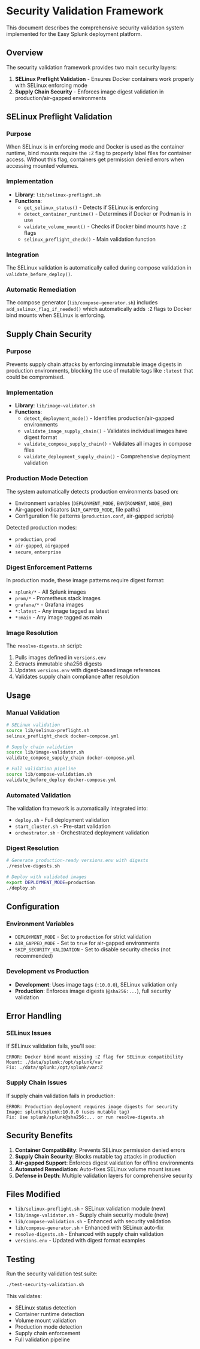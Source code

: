 # Security Validation Framework

This document describes the comprehensive security validation system implemented for the Easy Splunk deployment platform.

## Overview

The security validation framework provides two main security layers:

1. **SELinux Preflight Validation** - Ensures Docker containers work properly with SELinux enforcing mode
2. **Supply Chain Security** - Enforces image digest validation in production/air-gapped environments

## SELinux Preflight Validation

### Purpose
When SELinux is in enforcing mode and Docker is used as the container runtime, bind mounts require the `:Z` flag to properly label files for container access. Without this flag, containers get permission denied errors when accessing mounted volumes.

### Implementation
- **Library**: `lib/selinux-preflight.sh`
- **Functions**:
  - `get_selinux_status()` - Detects if SELinux is enforcing
  - `detect_container_runtime()` - Determines if Docker or Podman is in use
  - `validate_volume_mount()` - Checks if Docker bind mounts have `:Z` flags
  - `selinux_preflight_check()` - Main validation function

### Integration
The SELinux validation is automatically called during compose validation in `validate_before_deploy()`.

### Automatic Remediation
The compose generator (`lib/compose-generator.sh`) includes `add_selinux_flag_if_needed()` which automatically adds `:Z` flags to Docker bind mounts when SELinux is enforcing.

## Supply Chain Security

### Purpose
Prevents supply chain attacks by enforcing immutable image digests in production environments, blocking the use of mutable tags like `:latest` that could be compromised.

### Implementation
- **Library**: `lib/image-validator.sh`
- **Functions**:
  - `detect_deployment_mode()` - Identifies production/air-gapped environments
  - `validate_image_supply_chain()` - Validates individual images have digest format
  - `validate_compose_supply_chain()` - Validates all images in compose files
  - `validate_deployment_supply_chain()` - Comprehensive deployment validation

### Production Mode Detection
The system automatically detects production environments based on:
- Environment variables (`DEPLOYMENT_MODE`, `ENVIRONMENT`, `NODE_ENV`)
- Air-gapped indicators (`AIR_GAPPED_MODE`, file paths)
- Configuration file patterns (`production.conf`, air-gapped scripts)

Detected production modes:
- `production`, `prod`
- `air-gapped`, `airgapped`
- `secure`, `enterprise`

### Digest Enforcement Patterns
In production mode, these image patterns require digest format:
- `splunk/*` - All Splunk images
- `prom/*` - Prometheus stack images  
- `grafana/*` - Grafana images
- `*:latest` - Any image tagged as latest
- `*:main` - Any image tagged as main

### Image Resolution
The `resolve-digests.sh` script:
1. Pulls images defined in `versions.env`
2. Extracts immutable sha256 digests
3. Updates `versions.env` with digest-based image references
4. Validates supply chain compliance after resolution

## Usage

### Manual Validation
```bash
# SELinux validation
source lib/selinux-preflight.sh
selinux_preflight_check docker-compose.yml

# Supply chain validation  
source lib/image-validator.sh
validate_compose_supply_chain docker-compose.yml

# Full validation pipeline
source lib/compose-validation.sh
validate_before_deploy docker-compose.yml
```

### Automated Validation
The validation framework is automatically integrated into:
- `deploy.sh` - Full deployment validation
- `start_cluster.sh` - Pre-start validation  
- `orchestrator.sh` - Orchestrated deployment validation

### Digest Resolution
```bash
# Generate production-ready versions.env with digests
./resolve-digests.sh

# Deploy with validated images
export DEPLOYMENT_MODE=production
./deploy.sh
```

## Configuration

### Environment Variables
- `DEPLOYMENT_MODE` - Set to `production` for strict validation
- `AIR_GAPPED_MODE` - Set to `true` for air-gapped environments
- `SKIP_SECURITY_VALIDATION` - Set to disable security checks (not recommended)

### Development vs Production
- **Development**: Uses image tags (`:10.0.0`), SELinux validation only
- **Production**: Enforces image digests (`@sha256:...`), full security validation

## Error Handling

### SELinux Issues
If SELinux validation fails, you'll see:
```
ERROR: Docker bind mount missing :Z flag for SELinux compatibility
Mount: ./data/splunk:/opt/splunk/var
Fix: ./data/splunk:/opt/splunk/var:Z
```

### Supply Chain Issues  
If supply chain validation fails in production:
```
ERROR: Production deployment requires image digests for security
Image: splunk/splunk:10.0.0 (uses mutable tag)
Fix: Use splunk/splunk@sha256:... or run resolve-digests.sh
```

## Security Benefits

1. **Container Compatibility**: Prevents SELinux permission denied errors
2. **Supply Chain Security**: Blocks mutable tag attacks in production
3. **Air-gapped Support**: Enforces digest validation for offline environments
4. **Automated Remediation**: Auto-fixes SELinux volume mount issues
5. **Defense in Depth**: Multiple validation layers for comprehensive security

## Files Modified

- `lib/selinux-preflight.sh` - SELinux validation module (new)
- `lib/image-validator.sh` - Supply chain security module (new)  
- `lib/compose-validation.sh` - Enhanced with security validation
- `lib/compose-generator.sh` - Enhanced with SELinux auto-fix
- `resolve-digests.sh` - Enhanced with supply chain validation
- `versions.env` - Updated with digest format examples

## Testing

Run the security validation test suite:
```bash
./test-security-validation.sh
```

This validates:
- SELinux status detection
- Container runtime detection  
- Volume mount validation
- Production mode detection
- Supply chain enforcement
- Full validation pipeline
